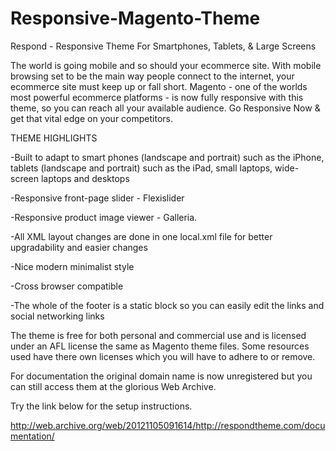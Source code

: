 Responsive-Magento-Theme
========================

Respond - Responsive Theme For Smartphones, Tablets, & Large Screens

The world is going mobile and so should your ecommerce site. With mobile browsing set to be the main way people connect to the internet, your ecommerce site must keep up or fall short. Magento - one of the worlds most powerful ecommerce platforms - is now fully responsive with this theme, so you can reach all your available audience. Go Responsive Now & get that vital edge on your competitors.

THEME HIGHLIGHTS

-Built to adapt to smart phones (landscape and portrait) such as the iPhone, tablets (landscape and portrait) such as the iPad, small laptops, wide-screen laptops and desktops

-Responsive front-page slider - Flexislider

-Responsive product image viewer - Galleria.

-All XML layout changes are done in one local.xml file for better upgradability and easier changes

-Nice modern minimalist style

-Cross browser compatible

-The whole of the footer is a static block so you can easily edit the links and social networking links

The theme is free for both personal and commercial use and is licensed under an AFL license the same as Magento theme files. Some resources used have there own licenses which you will have to adhere to or remove.

For documentation the original domain name is now unregistered but you can still access them at the glorious Web Archive.

Try the link below for the setup instructions.  

http://web.archive.org/web/20121105091614/http://respondtheme.com/documentation/

